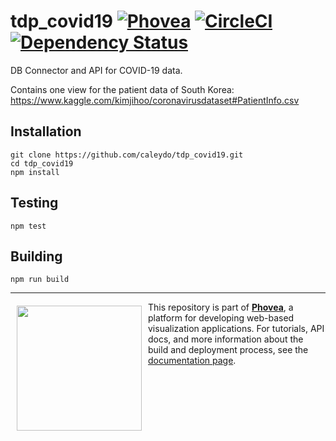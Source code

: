 tdp_covid19 [![Phovea][phovea-image]][phovea-url] [![CircleCI](https://circleci.com/gh/Caleydo/tdp_covid19.svg?style=svg&circle-token=da185b5f9446f6582726a71cf41b379f0199258f)](https://circleci.com/gh/Caleydo/tdp_covid19) [![Dependency Status][daviddm-image]][daviddm-url]
=====================

DB Connector and API for COVID-19 data.

Contains one view for the patient data of South Korea: https://www.kaggle.com/kimjihoo/coronavirusdataset#PatientInfo.csv

Installation
------------

```
git clone https://github.com/caleydo/tdp_covid19.git
cd tdp_covid19
npm install
```

Testing
-------

```
npm test
```

Building
--------

```
npm run build
```



***

<a href="https://caleydo.org"><img src="http://caleydo.org/assets/images/logos/caleydo.svg" align="left" width="200px" hspace="10" vspace="6"></a>
This repository is part of **[Phovea](http://phovea.caleydo.org/)**, a platform for developing web-based visualization applications. For tutorials, API docs, and more information about the build and deployment process, see the [documentation page](http://phovea.caleydo.org).


[phovea-image]: https://img.shields.io/badge/Phovea-Server%20Plugin-10ACDF.svg
[phovea-url]: https://phovea.caleydo.org
[npm-image]: https://badge.fury.io/js/tdp_covid19.svg
[npm-url]: https://npmjs.org/package/tdp_covid19
[travis-image]: https://travis-ci.org/caleydo/tdp_covid19.svg?branch=master
[travis-url]: https://travis-ci.org/caleydo/tdp_covid19
[daviddm-image]: https://david-dm.org/caleydo/tdp_covid19/status.svg
[daviddm-url]: https://david-dm.org/caleydo/tdp_covid19
